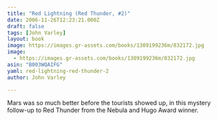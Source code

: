 ```yaml
---
title: "Red Lightning (Red Thunder, #2)"
date: 2006-11-26T12:23:21.000Z
draft: false
tags: [John Varley]
layout: book
image: https://images.gr-assets.com/books/1309199236m/832172.jpg
image: 
  - https://images.gr-assets.com/books/1309199236m/832172.jpg
asin: "B003WQAIFG"
yaml: red-lightning-red-thunder-2
author: John Varley

---
```


Mars was so much better before the tourists showed up, in this mystery follow-up to Red Thunder from the Nebula and Hugo Award winner.